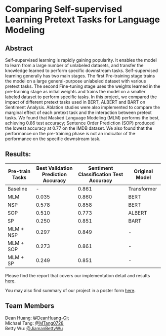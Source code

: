 # Comparing Self-supervised Learning Pretext Tasks for Language Modeling 

## Abstract
Self-supervised learning is rapidly gaining popularity. It enables the model to learn from a large number of unlabeled datasets, and transfer the knowledge learned to perform specific downstream tasks. Self-supervised learning generally has two main stages. The first Pre-training stage trains the model on a large general-purpose unlabeled dataset with various pretext tasks. The second Fine-tuning stage uses the weights learned in the pre-training stage as initial weights and trains the model on a smaller labeled dataset to perform specific tasks. In this project, we compared the impact of different pretext tasks used in BERT, ALBERT and BART on Sentiment Analysis. Ablation studies were also implemented to compare the marginal effect of each pretext task and the interaction between pretext tasks. We found that Masked Language Modeling (MLM) performs the best, achieving 0.86 test accuracy; Sentence Order Prediction (SOP) produced the lowest accuracy at 0.77 on the IMDB dataset. We also found that the performance on the pre-training phase is not an indicator of the performance on the specific downstream task. 

## Results:
Pre-train Tasks | Best Validation Prediction Accuracy | Sentiment Classification Test Accuracy | Original Model
-----|-------|-----|-----
Baseline | - | 0.861 | Transformer
MLM|0.035 | 0.860 | BERT
NSP|0.578 | 0.858 | BERT
SOP|0.510 | 0.773 | ALBERT
SP|0.250 | 0.851 | BART
MLM + NSP|0.297 | 0.849 | -
MLM + SOP|0.273 | 0.861 | -
MLM + SP|0.249 | 0.851 | -

Please find the report that covers our implementation detail and results [here](https://github.com/MTang0728/Self-supervised-Learning-for-Language-Modeling/blob/main/docs/report.pdf).

You may also find summary of our project in a poster form [here](https://github.com/MTang0728/Self-supervised-Learning-for-Language-Modeling/blob/main/docs/poster.pdf).

## Team Members
Dean Huang: [@DeanHuang-Git](https://github.com/DeanHuang-Git)   <br />
Michael Tang: [@MTang0728](https://github.com/MTang0728)   <br />
Betty Wu: [@JiamanBettyWu](https://github.com/JiamanBettyWu)   <br />
